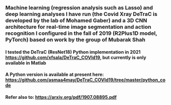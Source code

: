 ### Machine learning (regression analysis such as Lasso) and deep learning analyses I have run (the Covid Xray DeTraC is developed by the lab of Mohamed Gaber) and a 3D CNN architecture for real-time image segmentation and action recognition I configured in the fall of 2019 (R2Plus1D model, PyTorch) based on work by the group of Mubarak Shah 

#### I tested the DeTraC (ResNet18) Python implementation in 2021 https://github.com/xfsala/DeTraC_COVId19, but currently is only available in Matlab 
#### A Python version is available at present here: https://github.com/asmaa4may/DeTraC_COVId19/tree/master/python_code
#### Refer also to: https://arxiv.org/pdf/1907.08895.pdf
